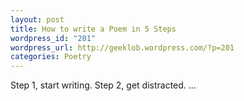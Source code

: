 ```yaml
--- 
layout: post
title: How to write a Poem in 5 Steps
wordpress_id: "201"
wordpress_url: http://geeklob.wordpress.com/?p=201
categories: Poetry
---
```

Step 1, start writing.
Step 2, get distracted.
...
